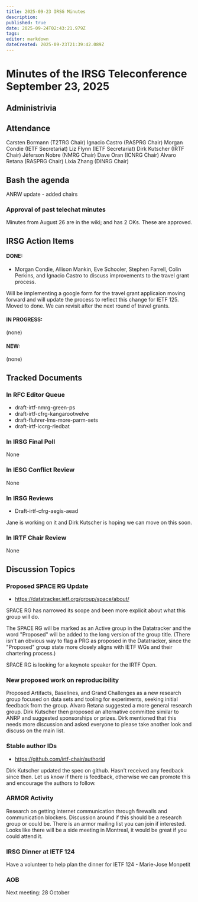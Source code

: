 ```yaml
---
title: 2025-09-23 IRSG Minutes
description: 
published: true
date: 2025-09-24T02:43:21.979Z
tags: 
editor: markdown
dateCreated: 2025-09-23T21:39:42.089Z
---
```


# Minutes of the IRSG Teleconference September 23, 2025
## Administrivia
## Attendance

Carsten Bormann (T2TRG Chair)
Ignacio Castro (RASPRG Chair)
Morgan Condie (IETF Secretariat)
Liz Flynn (IETF Secretariat)
Dirk Kutscher (IRTF Chair)
Jéferson Nobre (NMRG Chair)
Dave Oran (ICNRG Chair)
Alvaro Retana (RASPRG Chair)
Lixia Zhang (DINRG Chair)

## Bash the agenda
ANRW update - added chairs
### Approval of past telechat minutes
Minutes from August 26 are in the wiki; and has 2 OKs. These are approved.
## IRSG Action Items
#### DONE:
- Morgan Condie, Allison Mankin, Eve Schooler, Stephen Farrell, Colin Perkins, and Ignacio Castro to discuss improvements to the travel grant process.

Will be implementing a google form for the travel grant applicaion moving forward and will update the process to reflect this change for IETF 125. Moved to done. We can revisit after the next round of travel grants.

#### IN PROGRESS:
(none)
#### NEW:
(none)

## Tracked Documents
### In RFC Editor Queue
- draft-irtf-nmrg-green-ps
- draft-irtf-cfrg-kangarootwelve
- draft-fluhrer-lms-more-parm-sets
- draft-irtf-iccrg-rledbat

### In IRSG Final Poll
None
### In IESG Conflict Review
None
### In IRSG Reviews
- Draft-irtf-cfrg-aegis-aead

Jane is working on it and Dirk Kutscher is hoping we can move on this soon.

### In IRTF Chair Review
None
## Discussion Topics
### Proposed SPACE RG Update
- https://datatracker.ietf.org/group/space/about/

SPACE RG has narrowed its scope and been more explicit about what this group will do. 

The SPACE RG will be marked as an Active group in the Datatracker and the word "Proposed" will be added to the long version of the group title. 
(There isn't an obvious way to flag a PRG as proposed in the Datatracker, since the "Proposed" group state more closely aligns with IETF WGs and their chartering process.)

SPACE RG is looking for a keynote speaker for the IRTF Open.
 
### New proposed work on reproducibility

Proposed Artifacts, Baselines, and Grand Challenges as a new research group focused on data sets and tooling for experiments, seeking initial feedback from the group. Alvaro Retana suggested a more general research group. Dirk Kutscher then proposed an alternative committee similar to ANRP and suggested sponsorships or prizes. Dirk mentioned that this needs more discussion and asked everyone to please take another look and discuss on the main list.   

### Stable author IDs
- https://github.com/irtf-chair/authorid

Dirk Kutscher updated the spec on github. Hasn't received any feedback since then. Let us know if there is feedback, otherwise we can promote this and encourage the authors to follow.

### ARMOR Activity
Research on getting internet communication through firewalls and communication blockers. Discussion around if this should be a research group or could be. There is an armor mailing list you can join if interested. Looks like there will be a side meeting in Montreal, it would be great if you could attend it.

### IRSG Dinner at IETF 124
Have a volunteer to help plan the dinner for IETF 124 - Marie-Jose Monpetit


### AOB
Next meeting: 28 October